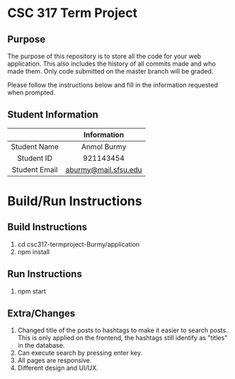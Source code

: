 # CSC 317 Term Project

## Purpose

The purpose of this repository is to store all the code for your web application. This also includes the history of all commits made and who made them. Only code submitted on the master branch will be graded.

Please follow the instructions below and fill in the information requested when prompted.

## Student Information

|               |      Information      |
|:-------------:|:---------------------:|
| Student Name  | Anmol Burmy           |
| Student ID    | 921143454             |
| Student Email | aburmy@mail.sfsu.edu  |



# Build/Run Instructions

## Build Instructions
1. cd csc317-termproject-Burmy/application
2. npm install

## Run Instructions
1. npm start

## Extra/Changes 
1. Changed title of the posts to hashtags to make it easier to search posts. This is only applied on the frontend, the hashtags still identify as "titles" in the database.
2. Can execute search by pressing enter key.
3. All pages are responsive.
4. Different design and UI/UX.